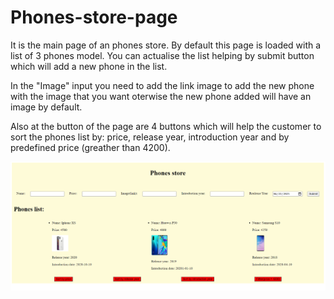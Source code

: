 # Phones-store-page

<p>It is the main page of an phones store. By default this page is loaded with a list of 3 phones model. You can actualise the list helping by submit button which will add a new phone in the list.</p>
<p>In the "Image" input you need to add the link image to add the new phone with the image that you want oterwise the new phone added will have an image by default.<p>
<p>Also at the button of the page are 4 buttons which will help the customer to sort the phones list by: price, release year, introduction year and by predefined price (greather than 4200).</p>

<img src="Images/img1.PNG" width =900px>
